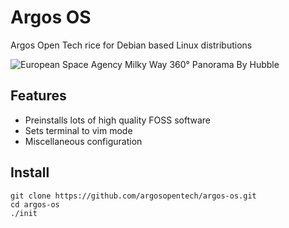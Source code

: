 # Argos OS
Argos Open Tech rice for Debian based Linux distributions

![European Space Agency Milky Way 360° Panorama By Hubble](https://github.com/argosopentech/argos-os/raw/main/root/usr/share/backgrounds/ESO_-_Milky_Way.jpg)

## Features
- Preinstalls lots of high quality FOSS software
- Sets terminal to vim mode
- Miscellaneous configuration


## Install
```
git clone https://github.com/argosopentech/argos-os.git
cd argos-os
./init

```

